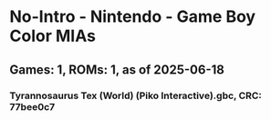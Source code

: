 # No-Intro - Nintendo - Game Boy Color MIAs
## Games: 1, ROMs: 1, as of 2025-06-18

### Tyrannosaurus Tex (World) (Piko Interactive).gbc, CRC: 77bee0c7
